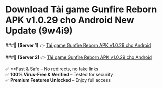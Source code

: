 # Download Tải game Gunfire Reborn APK v1.0.29 cho Android New Update (9w4i9)  



###🔹 **[Server 1]** 👉 [Tải game Gunfire Reborn APK v1.0.29 cho Android](https://apkcomod.com?title=Tải_game_Gunfire_Reborn_APK_v1.0.29_cho_Android) 

###🔹 **[Server 2]** 👉 [Tải game Gunfire Reborn APK v1.0.29 cho Android](https://apkcomod.com?title=Tải_game_Gunfire_Reborn_APK_v1.0.29_cho_Android)  

✅ **Fast & Safe – No redirects, no fake links  
✅ **100% Virus-Free & Verified** – Tested for security  
✅ **Premium Features Unlocked** – Enjoy full access  


